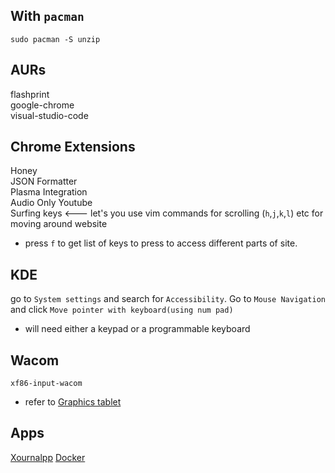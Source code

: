 ## With `pacman`

`sudo pacman -S unzip`

## AURs

flashprint<br />
google-chrome<br />
visual-studio-code<br />

## Chrome Extensions

Honey<br />
JSON Formatter<br />
Plasma Integration<br />
Audio Only Youtube<br />
Surfing keys <--- let's you use vim commands for scrolling (`h`,`j`,`k`,`l`) etc for moving around website<br />

-   press `f` to get list of keys to press to access different parts of site.

## KDE

go to `System settings` and search for `Accessibility`. Go to `Mouse Navigation` and click `Move pointer with keyboard(using num pad)`

-   will need either a keypad or a programmable keyboard

## Wacom

`xf86-input-wacom`<br />

-   refer to [Graphics tablet](https://wiki.archlinux.org/title/Graphics_tablet#Remapping_buttons)

## Apps

[Xournalpp](https://github.com/xournalpp/xournalpp)
[Docker](https://wiki.archlinux.org/title/docker)
